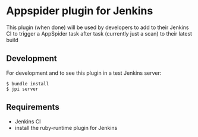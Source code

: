 # Appspider plugin for Jenkins

This plugin (when done) will be used by developers to add to their Jenkins CI to 
trigger a AppSpider task after task (currently just a scan) to their latest build

## Development

For development and to see this plugin in a test Jenkins server:

```
$ bundle install
$ jpi server
```

## Requirements

* Jenkins CI
* install the ruby-runtime plugin for Jenkins